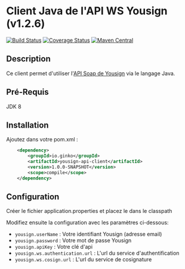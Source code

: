 # Client Java de l'API WS Yousign (v1.2.6)

[![Build Status][Travis badge]][Travis build] [![Coverage Status][Coveralls badge]][Coveralls build] [![Maven Central][Maven Central badge]][Maven Central build]

[Travis badge]: https://travis-ci.org/dgautier/yousign-api-client-java.svg
[Travis build]: https://travis-ci.org/dgautier/yousign-api-client-java
[Coveralls badge]: https://coveralls.io/repos/dgautier/yousign-api-client-java/badge.svg
[Coveralls build]: https://coveralls.io/github/dgautier/yousign-api-client-java
[Maven Central badge]: http://img.shields.io/maven-central/v/io.ginko/yousign-api-client-java.svg
[Maven Central build]: http://repo1.maven.org/maven2/io/ginko/yousign-api-client-java/1.0.0-SNAPSHOT/


## Description

Ce client permet d'utiliser l'[API Soap de Yousign](http://developer.yousign.fr) via le langage Java.

## Pré-Requis

JDK 8

## Installation

Ajoutez dans votre pom.xml :

```xml
    <dependency>
        <groupId>io.ginko</groupId>
        <artifactId>yousign-api-client</artifactId>
        <version>1.0.0-SNAPSHOT</version>
        <scope>compile</scope>
    </dependency>
```

## Configuration

Créer le fichier application.properties et placez le dans le classpath

Modifiez ensuite la configuration avec les paramètres ci-dessous:
 - `yousign.userName` : Votre identifiant Yousign (adresse email)
 - `yousign.password` : Votre mot de passe Yousign
 - `yousign.apiKey` : Votre clé d'api
 - `yousign.ws.authentication.url` : L'url du service d'authentification
 - `yousign.ws.cosign.url` : L'url du service de cosignature
 
 